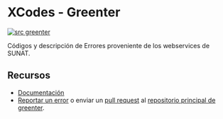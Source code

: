 # XCodes - Greenter

[![src greenter](https://img.shields.io/badge/src-greenter-brightgreen.svg)](https://github.com/thegreenter/greenter)
  
Códigos y descripción de Errores proveniente de los webservices de SUNAT.

## Recursos
- [Documentación](https://greenter.dev/)
- [Reportar un error](https://github.com/thegreenter/greenter/issues) o enviar un [pull request](https://github.com/thegreenter/greenter/pulls) al [repositorio principal de greenter](https://github.com/thegreenter/greenter).
